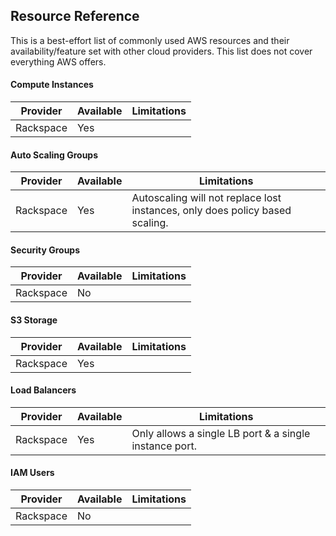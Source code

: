 ## Resource Reference

This is a best-effort list of commonly used AWS resources and their
availability/feature set with other cloud providers. This list does
not cover everything AWS offers. 

#### Compute Instances

|Provider    |Available |Limitations                                                  |
|------------|----------|-------------------------------------------------------------|
|Rackspace   |Yes       |                                                             |

#### Auto Scaling Groups

|Provider    |Available |Limitations                                                  |
|------------|----------|-------------------------------------------------------------|
|Rackspace   |Yes       |Autoscaling will not replace lost instances, only does policy based scaling. |

#### Security Groups

|Provider    |Available |Limitations                                                  |
|------------|----------|-------------------------------------------------------------|
|Rackspace   |No        |                                                             |

#### S3 Storage

|Provider    |Available |Limitations                                                  |
|------------|----------|-------------------------------------------------------------|
|Rackspace   |Yes       |                                                             |

#### Load Balancers

|Provider    |Available |Limitations                                                  |
|------------|----------|-------------------------------------------------------------|
|Rackspace   |Yes       |Only allows a single LB port & a single instance port.       |

#### IAM Users

|Provider    |Available |Limitations                                                  |
|------------|----------|-------------------------------------------------------------|
|Rackspace   |No        |                                                             |
        

